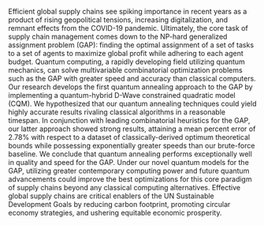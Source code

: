 Efficient global supply chains see spiking importance in recent years as a product of
rising geopolitical tensions, increasing digitalization, and remnant effects from the COVID-19
pandemic. Ultimately, the core task of supply chain management comes down to the NP-hard
generalized assignment problem (GAP): finding the optimal assignment of a set of tasks to a set
of agents to maximize global profit while adhering to each agent budget. Quantum computing, a
rapidly developing field utilizing quantum mechanics, can solve multivariable combinatorial
optimization problems such as the GAP with greater speed and accuracy than classical
computers. Our research develops the first quantum annealing approach to the GAP by
implementing a quantum-hybrid D-Wave constrained quadratic model (CQM). We hypothesized
that our quantum annealing techniques could yield highly accurate results rivaling classical
algorithms in a reasonable timespan. In conjunction with leading combinatorial heuristics for the
GAP, our latter approach showed strong results, attaining a mean percent error of 2.78% with
respect to a dataset of classically-derived optimum theoretical bounds while possessing
exponentially greater speeds than our brute-force baseline. We conclude that quantum annealing
performs exceptionally well in quality and speed for the GAP. Under our novel quantum models
for the GAP, utilizing greater contemporary computing power and future quantum advancements
could improve the best optimizations for this core paradigm of supply chains beyond any
classical computing alternatives. Effective global supply chains are critical enablers of the UN
Sustainable Development Goals by reducing carbon footprint, promoting circular economy
strategies, and ushering equitable economic prosperity.
